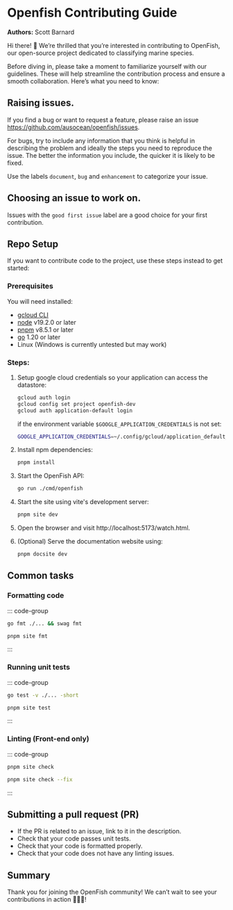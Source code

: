 # Openfish Contributing Guide
**Authors:** Scott Barnard

Hi there! 👋 We’re thrilled that you’re interested in contributing to OpenFish, our open-source project dedicated to classifying marine species. 

Before diving in, please take a moment to familiarize yourself with our guidelines. These will help streamline the contribution process and ensure a smooth collaboration. Here’s what you need to know:

## Raising issues.
If you find a bug or want to request a feature, please raise an issue https://github.com/ausocean/openfish/issues.

For bugs, try to include any information that you think is helpful in describing the problem and ideally the steps you need to reproduce the issue. The better the information you include, the quicker it is likely to be fixed.

Use the labels `document`, `bug` and `enhancement` to categorize your issue.

## Choosing an issue to work on.
Issues with the `good first issue` label are a good choice for your first contribution.

## Repo Setup
If you want to contribute code to the project, use these steps instead to get started:

### Prerequisites
You will need installed:
- [gcloud CLI](https://cloud.google.com/sdk/docs/install)
- [node](https://nodejs.org/en) v19.2.0 or later
- [pnpm](https://pnpm.io/) v8.5.1 or later
- [go](https://go.dev/) 1.20 or later
- Linux (Windows is currently untested but may work)

### Steps:
1) Setup google cloud credentials so your application can access the datastore:
   ```bash
   gcloud auth login
   gcloud config set project openfish-dev
   gcloud auth application-default login
   ```
   if the environment variable `$GOOGLE_APPLICATION_CREDENTIALS` is not set:
   ```bash
   GOOGLE_APPLICATION_CREDENTIALS=~/.config/gcloud/application_default_credentials.json
   ```

2) Install npm dependencies:
   ```bash
   pnpm install
   ```

3) Start the OpenFish API:
   ```bash
   go run ./cmd/openfish
   ```

4) Start the site using vite's development server:
   ```bash
   pnpm site dev
   ```

5) Open the browser and visit http://localhost:5173/watch.html.

6) (Optional) Serve the documentation website using:
    ```bash
    pnpm docsite dev
    ```

## Common tasks
### Formatting code
::: code-group
```bash [Back-end project]
go fmt ./... && swag fmt
```
```bash [Front-end project]
pnpm site fmt
```
:::

### Running unit tests
::: code-group
```bash [Back-end project]
go test -v ./... -short  
```
```bash [Front-end project]
pnpm site test
```
:::

### Linting (Front-end only)
::: code-group
```bash [Checking code]
pnpm site check
```
```bash [Applying fixes automatically]
pnpm site check --fix
```
:::

## Submitting a pull request (PR)
- If the PR is related to an issue, link to it in the description.
- Check that your code passes unit tests.
- Check that your code is formatted properly.
- Check that your code does not have any linting issues.

## Summary
Thank you for joining the OpenFish community! We can’t wait to see your contributions in action 🌊🐠🦑!
